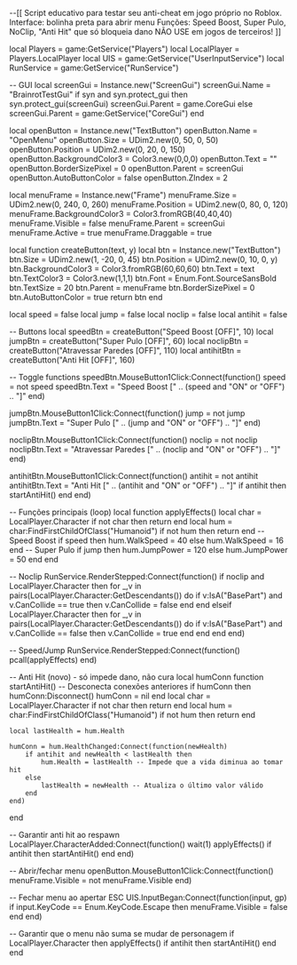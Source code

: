 --[[
    Script educativo para testar seu anti-cheat em jogo próprio no Roblox.
    Interface: bolinha preta para abrir menu
    Funções: Speed Boost, Super Pulo, NoClip, "Anti Hit" que só bloqueia dano
    NÃO USE em jogos de terceiros!
]]

local Players = game:GetService("Players")
local LocalPlayer = Players.LocalPlayer
local UIS = game:GetService("UserInputService")
local RunService = game:GetService("RunService")

-- GUI
local screenGui = Instance.new("ScreenGui")
screenGui.Name = "BrainrotTestGui"
if syn and syn.protect_gui then
    syn.protect_gui(screenGui)
    screenGui.Parent = game.CoreGui
else
    screenGui.Parent = game:GetService("CoreGui")
end

local openButton = Instance.new("TextButton")
openButton.Name = "OpenMenu"
openButton.Size = UDim2.new(0, 50, 0, 50)
openButton.Position = UDim2.new(0, 20, 0, 150)
openButton.BackgroundColor3 = Color3.new(0,0,0)
openButton.Text = ""
openButton.BorderSizePixel = 0
openButton.Parent = screenGui
openButton.AutoButtonColor = false
openButton.ZIndex = 2

local menuFrame = Instance.new("Frame")
menuFrame.Size = UDim2.new(0, 240, 0, 260)
menuFrame.Position = UDim2.new(0, 80, 0, 120)
menuFrame.BackgroundColor3 = Color3.fromRGB(40,40,40)
menuFrame.Visible = false
menuFrame.Parent = screenGui
menuFrame.Active = true
menuFrame.Draggable = true

local function createButton(text, y)
    local btn = Instance.new("TextButton")
    btn.Size = UDim2.new(1, -20, 0, 45)
    btn.Position = UDim2.new(0, 10, 0, y)
    btn.BackgroundColor3 = Color3.fromRGB(60,60,60)
    btn.Text = text
    btn.TextColor3 = Color3.new(1,1,1)
    btn.Font = Enum.Font.SourceSansBold
    btn.TextSize = 20
    btn.Parent = menuFrame
    btn.BorderSizePixel = 0
    btn.AutoButtonColor = true
    return btn
end

local speed = false
local jump = false
local noclip = false
local antihit = false

-- Buttons
local speedBtn = createButton("Speed Boost [OFF]", 10)
local jumpBtn = createButton("Super Pulo [OFF]", 60)
local noclipBtn = createButton("Atravessar Paredes [OFF]", 110)
local antihitBtn = createButton("Anti Hit [OFF]", 160)

-- Toggle functions
speedBtn.MouseButton1Click:Connect(function()
    speed = not speed
    speedBtn.Text = "Speed Boost [" .. (speed and "ON" or "OFF") .. "]"
end)

jumpBtn.MouseButton1Click:Connect(function()
    jump = not jump
    jumpBtn.Text = "Super Pulo [" .. (jump and "ON" or "OFF") .. "]"
end)

noclipBtn.MouseButton1Click:Connect(function()
    noclip = not noclip
    noclipBtn.Text = "Atravessar Paredes [" .. (noclip and "ON" or "OFF") .. "]"
end)

antihitBtn.MouseButton1Click:Connect(function()
    antihit = not antihit
    antihitBtn.Text = "Anti Hit [" .. (antihit and "ON" or "OFF") .. "]"
    if antihit then
        startAntiHit()
    end
end)

-- Funções principais (loop)
local function applyEffects()
    local char = LocalPlayer.Character
    if not char then return end
    local hum = char:FindFirstChildOfClass("Humanoid")
    if not hum then return end
    -- Speed Boost
    if speed then
        hum.WalkSpeed = 40
    else
        hum.WalkSpeed = 16
    end
    -- Super Pulo
    if jump then
        hum.JumpPower = 120
    else
        hum.JumpPower = 50
    end
end

-- Noclip
RunService.RenderStepped:Connect(function()
    if noclip and LocalPlayer.Character then
        for _,v in pairs(LocalPlayer.Character:GetDescendants()) do
            if v:IsA("BasePart") and v.CanCollide == true then
                v.CanCollide = false
            end
        end
    elseif LocalPlayer.Character then
        for _,v in pairs(LocalPlayer.Character:GetDescendants()) do
            if v:IsA("BasePart") and v.CanCollide == false then
                v.CanCollide = true
            end
        end
    end
end)

-- Speed/Jump
RunService.RenderStepped:Connect(function()
    pcall(applyEffects)
end)

-- Anti Hit (novo) - só impede dano, não cura
local humConn
function startAntiHit()
    -- Desconecta conexões anteriores
    if humConn then
        humConn:Disconnect()
        humConn = nil
    end
    local char = LocalPlayer.Character
    if not char then return end
    local hum = char:FindFirstChildOfClass("Humanoid")
    if not hum then return end

    local lastHealth = hum.Health

    humConn = hum.HealthChanged:Connect(function(newHealth)
        if antihit and newHealth < lastHealth then
            hum.Health = lastHealth -- Impede que a vida diminua ao tomar hit
        else
            lastHealth = newHealth -- Atualiza o último valor válido
        end
    end)
end

-- Garantir anti hit ao respawn
LocalPlayer.CharacterAdded:Connect(function()
    wait(1)
    applyEffects()
    if antihit then
        startAntiHit()
    end
end)

-- Abrir/fechar menu
openButton.MouseButton1Click:Connect(function()
    menuFrame.Visible = not menuFrame.Visible
end)

-- Fechar menu ao apertar ESC
UIS.InputBegan:Connect(function(input, gp)
    if input.KeyCode == Enum.KeyCode.Escape then
        menuFrame.Visible = false
    end
end)

-- Garantir que o menu não suma se mudar de personagem
if LocalPlayer.Character then
    applyEffects()
    if antihit then
        startAntiHit()
    end
end
